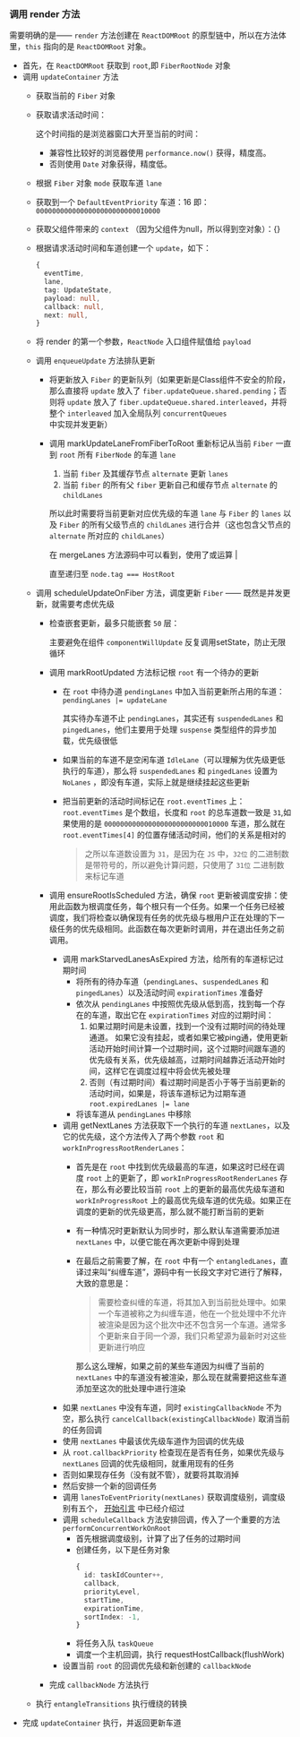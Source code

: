 ### 调用 render 方法
需要明确的是—— `render` 方法创建在 `ReactDOMRoot` 的原型链中，所以在方法体里，`this` 指向的是 `ReactDOMRoot` 对象。
- 首先，在 `ReactDOMRoot` 获取到 `root`,即 `FiberRootNode` 对象
- 调用 `updateContainer` 方法
  - 获取当前的 `Fiber` 对象
  - 获取请求活动时间：

    这个时间指的是浏览器窗口大开至当前的时间：
    - 兼容性比较好的浏览器使用 `performance.now()` 获得，精度高。
    - 否则使用 `Date` 对象获得，精度低。
  - 根据 `Fiber` 对象 `mode` 获取车道 `lane`
  - 获取到一个 `DefaultEventPriority` 车道：16 即：`0000000000000000000000000010000`
  - 获取父组件带来的 `context` （因为父组件为null，所以得到空对象）：{}
  - 根据请求活动时间和车道创建一个 `update`，如下：
    ``` TypeScript
    {
      eventTime,
      lane,
      tag: UpdateState,
      payload: null,
      callback: null,
      next: null,
    }
    ```
  - 将 render 的第一个参数，`ReactNode` 入口组件赋值给 `payload`
  - 调用 `enqueueUpdate` 方法排队更新
    - 将更新放入 `Fiber` 的更新队列（如果更新是Class组件不安全的阶段，那么直接将 `update` 放入了 `fiber.updateQueue.shared.pending`；否则将 `update` 放入了 `fiber.updateQueue.shared.interleaved`，并将整个 `interleaved` 加入全局队列 `concurrentQueues` 中实现并发更新）
    - 调用 markUpdateLaneFromFiberToRoot 重新标记从当前 `Fiber` 一直到 `root` 所有 `FiberNode` 的车道 `lane`
      1. 当前 `fiber` 及其缓存节点 `alternate` 更新 `lanes`
      2. 当前 `fiber` 的所有父 `fiber` 更新自己和缓存节点  `alternate` 的 `childLanes`

      所以此时需要将当前更新对应优先级的车道 `lane` 与 `Fiber` 的 `lanes` 以及 `Fiber` 的所有父级节点的 `childLanes` 进行合并（这也包含父节点的 `alternate` 所对应的 `childLanes`）
      
      在 mergeLanes 方法源码中可以看到，使用了或运算 |

      直至递归至 `node.tag === HostRoot`
  - 调用 scheduleUpdateOnFiber 方法，调度更新 `Fiber` —— 既然是并发更新，就需要考虑优先级
    - 检查嵌套更新，最多只能嵌套 `50` 层：
 
      主要避免在组件 `componentWillUpdate` 反复调用setState，防止无限循环
    - 调用 markRootUpdated 方法标记根 `root` 有一个待办的更新
      - 在 `root` 中待办道 `pendingLanes` 中加入当前更新所占用的车道：`pendingLanes |= updateLane`
        
        其实待办车道不止 `pendingLanes`，其实还有 `suspendedLanes` 和 `pingedLanes`，他们主要用于处理 `suspense` 类型组件的异步加载，优先级很低
      - 如果当前的车道不是空闲车道 `IdleLane`（可以理解为优先级更低执行的车道），那么将 `suspendedLanes` 和 `pingedLanes` 设置为 `NoLanes` ，即没有车道，实际上就是继续挂起这些更新
      - 把当前更新的活动时间标记在 `root.eventTimes` 上：`root.eventTimes` 是个数组，长度和 `root` 的总车道数一致是 `31`,如果使用的是 `0000000000000000000000000010000` 车道，那么就在 `root.eventTimes[4]` 的位置存储活动时间，他们的关系是相对的
        > 之所以车道数设置为 `31`，是因为在 `JS` 中，`32位` 的二进制数是带符号的，所以避免计算问题，只使用了 `31位` 二进制数来标记车道
    - 调用 ensureRootIsScheduled 方法，确保 `root` 更新被调度安排：使用此函数为根调度任务，每个根只有一个任务。如果一个任务已经被调度，我们将检查以确保现有任务的优先级与根用户正在处理的下一级任务的优先级相同。此函数在每次更新时调用，并在退出任务之前调用。
      - 调用 markStarvedLanesAsExpired 方法，给所有的车道标记过期时间
        - 将所有的待办车道（`pendingLanes`、`suspendedLanes` 和 `pingedLanes`）以及活动时间 `expirationTimes` 准备好
        - 依次从 `pendingLanes` 中按照优先级从低到高，找到每一个存在的车道，取出它在 `expirationTimes` 对应的过期时间：
          1. 如果过期时间是未设置，找到一个没有过期时间的待处理通道。 如果它没有挂起，或者如果它被ping通，使用更新活动开始时间计算一个过期时间，这个过期时间跟车道的优先级有关系，优先级越高，过期时间越靠近活动开始时间，这样它在调度过程中将会优先被处理
          2. 否则（有过期时间）看过期时间是否小于等于当前更新的活动时间，如果是，将该车道标记为过期车道 `root.expiredLanes |= lane`
        - 将该车道从 `pendingLanes` 中移除
      - 调用 getNextLanes 方法获取下一个执行的车道 `nextLanes`，以及它的优先级，这个方法传入了两个参数 `root` 和 `workInProgressRootRenderLanes`：
        - 首先是在 `root` 中找到优先级最高的车道，如果这时已经在调度 `root` 上的更新了，即 `workInProgressRootRenderLanes` 存在，那么有必要比较当前 `root` 上的更新的最高优先级车道和 `workInProgressRoot` 上的最高优先级车道的优先级。如果正在调度的更新的优先级更高，那么就不能打断当前的更新
        - 有一种情况时更新默认为同步时，那么默认车道需要添加进 `nextLanes` 中，以便它能在再次更新中得到处理
        - 在最后之前需要了解，在 `root` 中有一个 `entangledLanes`，直译过来叫“纠缠车道”，源码中有一长段文字对它进行了解释，大致的意思是：
          > 需要检查纠缠的车道，将其加入到当前批处理中。如果一个车道被称之为纠缠车道，他在一个批处理中不允许被渲染是因为这个批次中还不包含另一个车道。通常多个更新来自于同一个源，我们只希望源为最新时对这些更新进行响应

          那么这么理解，如果之前的某些车道因为纠缠了当前的 `nextLanes` 中的车道没有被渲染，那么现在就需要把这些车道添加至这次的批处理中进行渲染
      - 如果 `nextLanes` 中没有车道，同时 `existingCallbackNode` 不为空，那么执行 `cancelCallback(existingCallbackNode)` 取消当前的任务回调
      - 使用 `nextLanes` 中最该优先级车道作为回调的优先级
      - 从 `root.callbackPriority` 检查现在是否有任务，如果优先级与 `nextLanes` 回调的优先级相同，就重用现有的任务
      - 否则如果现存任务（没有就不管），就要将其取消掉
      - 然后安排一个新的回调任务
      - 调用 `lanesToEventPriority(nextLanes)` 获取调度级别，调度级别有五个， [开始引言](https://github.com/MrArky/ReactSourceCode/blob/main/%E5%AD%A6%E4%B9%A0%E6%89%8B%E5%86%8C/%E5%BC%80%E5%A7%8B.md#%E5%BC%95%E8%A8%80) 中已经介绍过
      - 调用 `scheduleCallback` 方法安排回调，传入了一个重要的方法 `performConcurrentWorkOnRoot`
        - 首先根据调度级别，计算了出了任务的过期时间
        - 创建任务，以下是任务对象
          ``` TypeScript
          {
            id: taskIdCounter++,
            callback,
            priorityLevel,
            startTime,
            expirationTime,
            sortIndex: -1,
          }
          ```
        - 将任务入队 `taskQueue`
        - 调度一个主机回调，执行 requestHostCallback(flushWork)
      - 设置当前 `root` 的回调优先级和新创建的 `callbackNode`
    - 完成 `callbackNode` 方法执行
  - 执行 `entangleTransitions` 执行缠绕的转换
- 完成 `updateContainer` 执行，并返回更新车道
